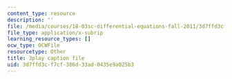 ```yaml
---
content_type: resource
description: ''
file: /media/courses/18-03sc-differential-equations-fall-2011/3d7ffd3cf7cf386d33ad0435e9a025b3_sZ2qulI6GEk.srt
file_type: application/x-subrip
learning_resource_types: []
ocw_type: OCWFile
resourcetype: Other
title: 3play caption file
uid: 3d7ffd3c-f7cf-386d-33ad-0435e9a025b3
---
```

